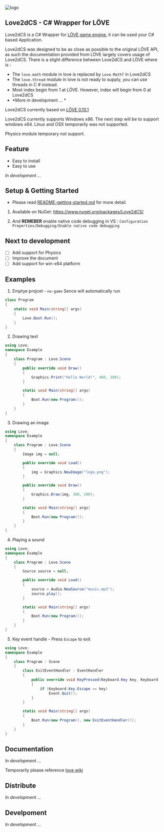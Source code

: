 
![logo](https://github.com/endlesstravel/Love2dCS/raw/master/img/logo.png "logo") 

Love2dCS - C# Wrapper for LÖVE
---
Love2dCS is a C# Wrapper for [LÖVE game engine](https://love2d.org/), it can be used your C# based Application. 

Love2dCS was designed to be as close as possible to the original LÖVE API, as such the documentation provided from LÖVE largely covers usage of Love2dCS. There is a slight difference between Love2dCS and LÖVE where is :

* The `love.math` module in love is replaced by `Love.Mathf` in Love2dCS
* The `love.thread` module in love is not ready to supply, you can use threads in C # instead.
* Most index begin from 1 at LÖVE. However, index will begin from 0 at Love2dCS
* *More in development ... *

Love2dCS currently based on [LÖVE 0.10.1](https://love2d.org/wiki/0.10.1)

Love2dCS currently supports Windows x86. The next step will be to support windows x64. Linux and OSX temporarily was not supported.

Physics module temporary not support.

Feature
---

* Easy to install
* Easy to use

*In development ...*

Setup & Getting Started
---

* Please read [README-getting-started.md](README-getting-started.md) for more detail.

1. Available on NuGet: https://www.nuget.org/packages/Love2dCS/

2. And **REMEBER** enable native code debugging in VS : `Configuration Properties/Debugging/Enable native code debugging`

Next to development
---
 - [ ] Add support for Physics 
 - [ ] Improve the document
 - [ ] Add support for win-x64 platform

Examples
---

1. Emptye projcet - `no-game` Sence will automatically run
``` C#
class Program
{
    static void Main(string[] args)
    {
        Love.Boot.Run();
    }
}
```

2. Drawing text
``` C#
using Love;
namespace Example
{
    class Program : Love.Scene
    {
        public override void Draw()
        {
            Graphics.Print("Hello World!", 400, 300);
        }

        static void Main(string[] args)
        {
            Boot.Run(new Program());
        }
    }
}
```

3. Drawing an image
``` C#
using Love;
namespace Example
{
    class Program : Love.Scene
    {
        Image img = null;

        public override void Load()
        {
            img = Graphics.NewImage("logo.png");
        }

        public override void Draw()
        {
            Graphics.Draw(img, 300, 200);
        }

        static void Main(string[] args)
        {
            Boot.Run(new Program());
        }
    }
}
```

4. Playing a sound
``` C#
using Love;
namespace Example
{
    class Program : Love.Scene
    {
        Source source = null;

        public override void Load()
        {
            source = Audio.NewSource("music.mp3");
            source.play();
        }

        static void Main(string[] args)
        {
            Boot.Run(new Program());
        }
    }
}
```

5. Key event handle - Press `Escape` to exit
``` C#
using Love;
namespace Example
{
    class Program : Scene
    {
        class ExitEventHandler : EventHandler
        {
            public override void KeyPressed(Keyboard.Key key, Keyboard.Scancode scancode, bool isRepeat)
            {
                if (Keyboard.Key.Escape == key)
                    Event.Quit();
            }
        }

        static void Main(string[] args)
        {
            Boot.Run(new Program(), new ExitEventHandler());
        }
    }
}
```

Documentation
---
*In development ...*

Temporarily please reference [love wiki](https://love2d.org/wiki/love)

Distribute
---
*In development ...*

Develpoment
---

*In development ...*